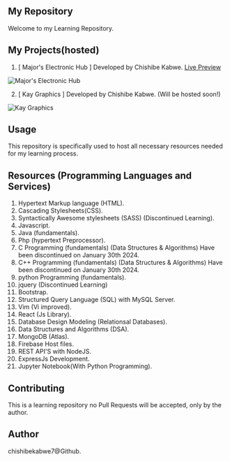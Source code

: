 ## My Repository
 Welcome to my Learning Repository.

## My Projects(hosted)
1.  [ Major's Electronic Hub ] Developed by Chishibe Kabwe.
[Live Preview](https://major-s-electronic-hub.web.app/)


![Major's Electronic Hub](./images/Major's%20Electronic%20Hub.png)



2. [ Kay Graphics ] Developed by Chishibe Kabwe.
(Will be hosted soon!)



![Kay Graphics](./images/Kay%20Graphics.png)


## Usage
This repository is specifically used to host all necessary resources needed for my learning process.

## Resources (Programming Languages and Services)
1. Hypertext Markup language (HTML).
2. Cascading Stylesheets(CSS).
3. Syntactically Awesome stylesheets (SASS) (Discontinued Learning).
4. Javascript.
5. Java (fundamentals).
6. Php (hypertext Preprocessor).
7. C Programming (fundamentals) (Data Structures & Algorithms) Have been discontinued on January 30th 2024.
8. C++ Programming (fundamentals) (Data Structures & Algorithms) Have been discontinued on January 30th 2024.
9. python Programming (fundamentals).
10. jquery (Discontinued Learning)
11. Bootstrap.
12. Structured Query Language (SQL) with MySQL Server.
13. Vim (Vi improved).
14. React (Js Library).
15. Database Design Modeling (Relationsal Databases).
16. Data Structures and Algorithms (DSA).
17. MongoDB (Atlas).
18. Firebase Host files.
19. REST API'S with NodeJS.
20. ExpressJs Development.
21. Jupyter Notebook(With Python Programming).

## Contributing
This is a learning repository no Pull Requests will be accepted, only by the author.

## Author
chishibekabwe7@Github.